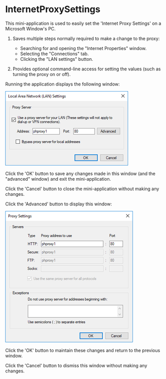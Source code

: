 # InternetProxySettings

This mini-application is used to easily set the 'Internet Proxy Settings' on a Microsoft Window's PC.
  1. Saves multiple steps normally required to make a change to the proxy: 
      -  Searching for and opening the "Internet Properties" window.
      -  Selecting the "Connections" tab.
      -  Clicking the "LAN settings" button.
     
  2. Provides optional command-line access for setting the values (such as turning the proxy on or off).

Running the application displays the following window:

![Image1](Images/image1.png "Local Area Network (LAN) Settings")

Click the 'OK' button to save any changes made in this window (and the "advanced" window) and exit the mini-application.

Click the 'Cancel' button to close the mini-application without making any changes.

Click the 'Advanced' button to display this window:

![Image2](Images/image2.png "Proxy Settings")

Click the 'OK' button to maintain these changes and return to the previous window.

Click the 'Cancel' button to dismiss this window without making any changes.
